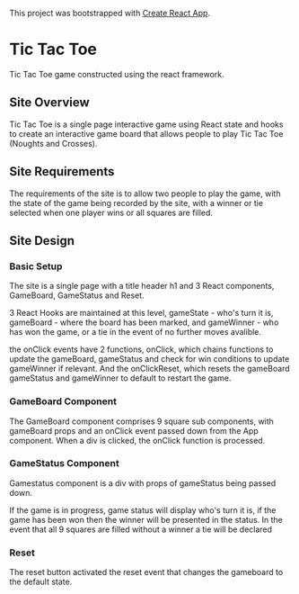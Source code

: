 This project was bootstrapped with [Create React App](https://github.com/facebook/create-react-app).

# Tic Tac Toe

Tic Tac Toe game constructed using the react framework.

## Site Overview

Tic Tac Toe is a single page interactive game using React state and hooks to create an interactive game board that allows people to play Tic Tac Toe (Noughts and Crosses).

## Site Requirements

The requirements of the site is to allow two people to play the game, with the state of the game being recorded by the site, with a winner or tie selected when one player wins or all squares are filled.

## Site Design

### Basic Setup

The site is a single page with a title header h1 and 3 React components, GameBoard, GameStatus and Reset.

3 React Hooks are maintained at this level, gameState - who's turn it is, gameBoard - where the board has been marked, and gameWinner - who has won the game, or a tie in the event of no further moves avalible.

the onClick events have 2 functions, onClick, which chains functions to update the gameBoard, gameStatus and check for win conditions to update gameWinner if relevant. And the onClickReset, which resets the gameBoard gameStatus and gameWinner to default to restart the game. 

### GameBoard Component

The GameBoard component comprises 9 square sub components, with gameBoard props and an onClick event passed down from the App component. When a div is clicked, the onClick function is processed.

### GameStatus Component

Gamestatus component is a div with props of gameStatus being passed down.

If the game is in progress, game status will display who's turn it is, if the game has been won then the winner will be presented in the status. In the event that all 9 squares are filled without a winner a tie will be declared

### Reset

The reset button activated the reset event that changes the gameboard to the default state. 